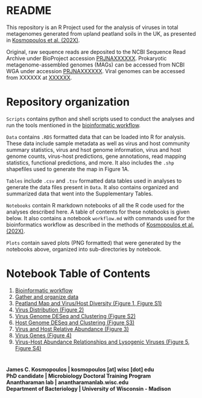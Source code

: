 # README
This repository is an R Project used for the analysis of viruses in total metagenomes generated from upland peatland soils in the UK, as presented in [Kosmopoulos et al. (202X)]().

Original, raw sequence reads are deposited to the NCBI Sequence Read Archive under BioProject accession [PRJNAXXXXXX](). Prokaryotic metagenome-assembled genomes (MAGs) can be accessed from NCBI WGA under accession [PRJNAXXXXXX](). Viral genomes can be accessed from XXXXXX at [XXXXXX]().

# Repository organization
`Scripts` contains python and shell scripts used to conduct the analyses and run the tools mentioned in the [bioinformatic workflow](https://github.com/AnantharamanLab/UKPeatlandViruses/blob/main/Notebooks/workflow.md).

`Data` contains `.RDS` formatted data that can be loaded into R for analysis. These data include sample metadata as well as virus and host community summary statistics, virus and hsot genome information, virus and host genome counts, virus-host predictions, gene annotations, read mapping statistics, functional predictions, and more. It also includes the `.shp` shapefiles used to generate the map in Figure 1A.

`Tables` include `.csv` and `.tsv` formatted data tables used in analyses to generate the data files present in `Data`. It also contains organized and summarized data that went into the Supplementary Tables.

`Notebooks` contain R markdown notebooks of all the R code used for the analyses described here. A table of contents for these notebooks is given below. It also contains a notebook `workflow.md` with commands used for the bioinformatics workflow as described in the methods of [Kosmopoulos et al. (202X)]().

`Plots` contain saved plots (PNG formatted) that were generated by the notebooks above, organized into sub-directories by notebook.

# Notebook Table of Contents
1. [Bioinformatic workflow](https://github.com/AnantharamanLab/UKPeatlandViruses/blob/main/Notebooks/workflow.md)
2. [Gather and organize data](https://github.com/AnantharamanLab/UKPeatlandViruses/blob/main/Notebooks/data.md)
3. [Peatland Map and Virus/Host Diversity (Figure 1, Figure S1)](https://github.com/AnantharamanLab/UKPeatlandViruses/blob/main/Notebooks/diversity.md)
4. [Virus Distribution (Figure 2)](https://github.com/AnantharamanLab/UKPeatlandViruses/blob/main/Notebooks/virus_distribution.md)
5. [Virus Genome DESeq and Clustering (Figure S2)](https://github.com/AnantharamanLab/UKPeatlandViruses/blob/main/Notebooks/virus_deseq.md)
6. [Host Genome DESeq and Clustering (Figure S3)](https://github.com/AnantharamanLab/UKPeatlandViruses/blob/main/Notebooks/host_deseq.md)
7. [Virus and Host Relative Abundance (Figure 3)](https://github.com/AnantharamanLab/UKPeatlandViruses/blob/main/Notebooks/virus_host.md)
8. [Virus Genes (Figure 4)](https://github.com/AnantharamanLab/UKPeatlandViruses/blob/main/Notebooks/virus_genes.md)
9. [Virus-Host Abundance Relationships and Lysogenic Viruses (Figure 5, Figure S4)](https://github.com/AnantharamanLab/UKPeatlandViruses/blob/main/Notebooks/virus_replication.md)

# 
**James C. Kosmopoulos | kosmopoulos \[at\] wisc \[dot\] edu**<br>
**PhD candidate | Microbiology Doctoral Training Program**<br>
**Anantharaman lab | anantharamanlab.wisc.edu**<br>
**Department of Bacteriology | University of Wisconsin - Madison**
